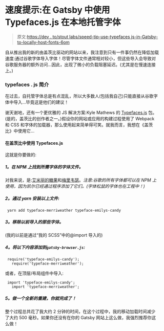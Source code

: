 # 速度提示:在 Gatsby 中使用 Typefaces.js 在本地托管字体

> 原文:[https://dev . to/stout labs/speed-tip-use-typefaces js-in-Gatsby-to-locally-host-fonts-6om](https://dev.to/stoutlabs/speed-tip-use-typefacesjs-in-gatsby-to-locally-host-fonts-6om)

自从推出我的新的由盖茨比驱动的网站以来，我注意到只有一件事仍然在降低加载速度:通过谷歌字体导入字体！尽管字体文件通常相对较小，但这些导入会导致对谷歌服务器的额外访问...因此，出现了微小的负载阻塞延迟。(尤其是在慢速连接上。)

### typefaces . js 简介

在过去，自托管字体总是有点混乱，所以大多数人(包括我自己)只能直接从谷歌字体中导入...毕竟这是他们的建议！

谢天谢地，还有一个更优雅的 JS 解决方案:Kyle Mathews 的 [Typefaces.js](https://github.com/KyleAMathews/typefaces) 包。(是的，盖茨比的创作者之一。)假设你的网站或应用的构建过程使用了 Webpack 和 CSS 和字体的加载器，那么使用起来简单得可笑。就我而言，我想在《盖茨比》中使用它...

#### [](#using-typefacesjs-in-gatsby)在盖茨比中使用 Typefaces.js

这就是你要做的:

##### [](#1-locate-the-typeface-files-on-npm-for-fonts-needed)1。在 NPM 上找到所需字体的字体文件。

对我来说，是:[艾米丽的糖果](https://www.npmjs.com/package/typeface-emilys-candy)和[梅里韦瑟](https://www.npmjs.com/package/typeface-merriweather)。*注意:谷歌的所有字体都可以在 NPM 上使用，因为凯尔已经通过程序添加了它们。(字体松鼠的字体也在工程中！)*

##### [](#2-install-the-above-files-via-yarn)2。通过 yarn 安装以上文件:

```
 yarn add typeface-merriweather typeface-emilys-candy 
```

##### [](#3-remove-the-previous-imports-of-those-fonts)3。移除以前导入的那些字体。

(我的以前是通过“我的 SCSS”中的@import 导入的)

##### [](#4-add-the-following-to-raw-gatsbybrowserjs-endraw-)4。将以下内容添加到`gatsby-browser.js`:

```
 require('typeface-emilys-candy');
   require('typeface-merriweather'); 
```

或者，在顶层/布局组件中导入:

```
 import 'typeface-emilys-candy';
   import 'typeface-merriweather'; 
```

##### [](#5-do-a-fresh-rebuild-and-youre-done)5。做一个全新的重建，你就完成了！

整个过程总共花了我大约 2 分钟的时间，在这个过程中，我的移动加载时间减少了大约 500 毫秒。如果你还没有在你的 Gatsby 网站上这么做，我强烈推荐你这么做！